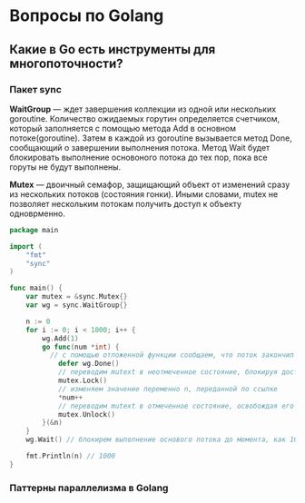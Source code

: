 # Вопросы по Golang

## Какие в Go есть инструменты для многопоточности?

### Пакет sync
**WaitGroup** — ждет завершения коллекции из одной или нескольких goroutine. 
Количество ожидаемых горутин определяется счетчиком, который заполняется с помощью метода Add в основном потоке(goroutine).
Затем в каждой из goroutine вызывается метод Done, сообщающий о завершении выполнения потока. 
Метод Wait будет блокировать выполнение основоного потока до тех пор, пока все горуты не будут выполнены.

**Mutex** — двоичный семафор, защищающий объект от изменений сразу из нескольких потоков (состояния гонки).
Иными словами, mutex не позволяет нескольким потокам получить доступ к объекту одноврменно.

```go
package main

import (
	"fmt"
	"sync"
)

func main() {
	var mutex = &sync.Mutex{}
	var wg = sync.WaitGroup{}

	n := 0
	for i := 0; i < 1000; i++ {
		wg.Add(1)
		go func(num *int) {
		  // с помощью отложенной функции сообщаем, что поток закончил выполнение
			defer wg.Done()
			// переводим mutext в неотмеченное состояние, блокируя доступ для других потоков 
			mutex.Lock()
			// изменяем значение переменно n, переданной по ссылке
			*num++ 
			// переводим mutext в отмеченное состояние, освобождая его для других потоков
			mutex.Unlock() 
		}(&n)
	}
	wg.Wait() // блокирем выполнение основого потока до момента, как 1000 потоков сообщат о прекращении работы

	fmt.Println(n) // 1000
}
```


### Паттерны параллелизма в Golang